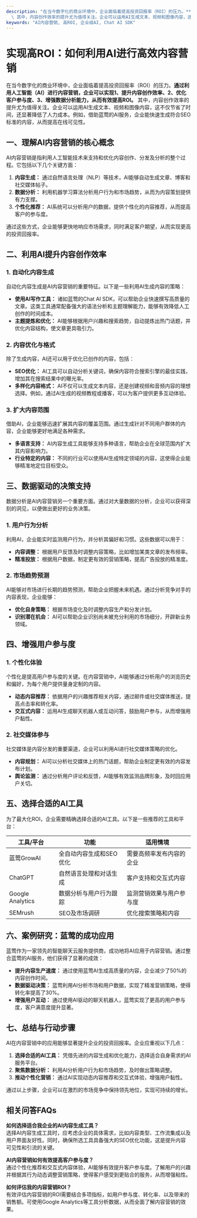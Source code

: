 ```yaml
---
description: "在当今数字化的商业环境中，企业面临着提高投资回报率（ROI）的压力。**通过利用人工智能（AI）进行内容营销，企业可以实现1、提升内容创作效率、2、优化客户参与度、3、增强数据分析能力，从而有效提高ROI。**\
  \ 其中，内容创作效率的提升尤为值得关注。企业可以运用AI生成文本、视频和图像内容，这不仅节省了时间，还显著降低了人力成本。例如，借助蓝莺的AI服务，企业能快速生成符合SEO标准的内容，从而提高在线可见性。"
keywords: "AI内容营销, 高ROI, 企业级AI, Chat AI SDK"
---
```

# 实现高ROI：如何利用AI进行高效内容营销

在当今数字化的商业环境中，企业面临着提高投资回报率（ROI）的压力。**通过利用人工智能（AI）进行内容营销，企业可以实现1、提升内容创作效率、2、优化客户参与度、3、增强数据分析能力，从而有效提高ROI。** 其中，内容创作效率的提升尤为值得关注。企业可以运用AI生成文本、视频和图像内容，这不仅节省了时间，还显著降低了人力成本。例如，借助蓝莺的AI服务，企业能快速生成符合SEO标准的内容，从而提高在线可见性。

## **一、理解AI内容营销的核心概念**

AI内容营销是指利用人工智能技术来支持和优化内容创作、分发及分析的整个过程。它包括以下几个关键方面：

1. **内容生成：** 通过自然语言处理（NLP）等技术，AI能够自动生成文章、博客和社交媒体帖子。
2. **数据分析：** 利用机器学习算法分析用户行为和市场趋势，从而为内容策划提供有力支撑。
3. **个性化推荐：** AI系统可以分析用户的数据，提供个性化的内容推荐，从而提高客户的参与度。

通过这些方式，企业能够更快地响应市场需求，同时满足客户期望，从而实现更高的投资回报率。

## **二、利用AI提升内容创作效率**

### **1. 自动化内容生成**

自动化内容生成是AI内容营销的重要特征。以下是一些利用AI生成内容的策略：

- **使用AI写作工具：** 诸如蓝莺的Chat AI SDK，可以帮助企业快速撰写高质量的文章。这类工具通常配备强大的语法分析和主题理解能力，能够有效降低人工创作的时间成本。
- **主题提炼和优化：** AI能够根据用户兴趣和搜索趋势，自动提炼出热门话题，并优化内容结构，使文章更具吸引力。

### **2. 内容优化与格式**

除了生成内容，AI还可以用于优化已创作的内容，包括：

- **SEO优化：** AI工具可以自动分析关键词，确保内容符合搜索引擎的最佳实践，增加其在搜索结果中的曝光率。
- **多样化内容格式：** AI不仅可以生成文本内容，还是创建视频和音频内容的理想选择。例如，通过AI生成的视频教程或播客，可以为客户提供更多互动体验。

### **3. 扩大内容范围**

借助AI，企业能够迅速扩展其内容的覆盖范围。通过生成针对不同用户群体的内容，企业能够更好地满足各种需求。

- **多语言支持：** AI内容生成工具能够支持多种语言，帮助企业在全球范围内扩大其内容影响力。
- **行业特定的内容：** 不同的行业可以使用AI生成特定领域的内容，这使得企业能够精准地定位目标受众。

## **三、数据驱动的决策支持**

数据分析是AI内容营销另一个重要方面。通过对大量数据的分析，企业可以获得深刻的洞见，以便做出更好的业务决策。

### **1. 用户行为分析**

利用AI，企业能实时监测用户行为，并分析其偏好和习惯。这些数据可以用于：

- **内容调整：** 根据用户反馈及时调整内容策略，比如增加某类文章的发布频率。
- **精准投放：** 根据用户数据，制定更有效的营销策略，提高广告投放的精准度。

### **2. 市场趋势预测**

AI能够对市场进行长期的趋势预测，帮助企业把握未来机遇。通过分析竞争对手的内容表现，企业能够：

- **优化自身策略：** 根据市场变化及时调整内容生产和分发计划。
- **识别潜在机会：** AI可以帮助企业识别尚未被充分利用的市场细分，开辟新业务领域。

## **四、增强用户参与度**

### **1. 个性化体验**

个性化是提高用户参与度的关键。在内容营销中，AI能够通过分析用户的浏览历史和偏好，为每个用户提供量身定制的内容。

- **动态内容推荐：** 依据用户的兴趣推荐相关内容，通过邮件或社交媒体推送，提高点击率和转化率。
- **交互式内容：** 运用AI生成聊天机器人或互动问答，鼓励用户参与，从而增强用户黏性。

### **2. 社交媒体参与**

社交媒体是内容分发的重要渠道，企业可以利用AI进行社交媒体策略的优化。

- **内容规划：** AI可以分析社交媒体上的热门话题，帮助企业制定更有效的内容发布计划。
- **舆论监测：** 通过分析用户评论和反馈，AI能够有效监测品牌形象，及时回应用户关切。

## **五、选择合适的AI工具**

为了最大化ROI，企业需要精确选择合适的AI工具。以下是一些推荐的工具和平台：

| 工具/平台 | 功能 | 适用情境 |
|-----------|------|---------|
| 蓝莺GrowAI | 全自动内容生成和SEO优化 | 需要高频率发布内容的企业 |
| ChatGPT | 自然语言处理和对话生成 | 客户支持和交互式内容 |
| Google Analytics | 数据分析与用户行为跟踪 | 监测营销效果与用户参与度 |
| SEMrush | SEO及市场调研 | 优化搜索策略和内容 |

## **六、案例研究：蓝莺的成功应用**

蓝莺作为一家领先的智能聊天云服务提供商，成功地将AI应用于内容营销。通过整合蓝莺的AI服务，他们获得了显著的成效：

- **提升内容生产速度：** 通过使用蓝莺AI生成高质量的内容，企业减少了50%的内容创作时间。
- **数据驱动决策：** 蓝莺利用AI分析市场和用户数据，实现了精准营销策略，使得转化率提高了30%。
- **增强用户互动：** 通过使用AI驱动的聊天机器人，蓝莺实现了更高的用户参与度，客户满意度提升显著。

## **七、总结与行动步骤**

AI在内容营销中的应用能够显著提升企业的投资回报率。企业应重视以下几点：

1. **选择合适的AI工具：** 凭借先进的内容生成和优化能力，选择适合自身需求的AI服务平台。
2. **聚焦数据分析：** 利用AI分析用户行为和市场趋势，及时做出策略调整。
3. **推动个性化营销：** 通过AI实现动态内容推荐和交互式体验，增强用户黏性。

通过以上步骤，企业可以在激烈的市场竞争中保持领先地位，实现可持续的增长。

## 相关问答FAQs

**如何选择适合我企业的AI内容生成工具？**  
选择AI内容生成工具时，应考虑企业的具体需求，比如内容类型、工作流集成以及用户界面友好性。同时，确保所选工具具备强大的SEO优化功能，这是提升内容可见性和引流的关键。

**AI内容营销如何有效提高客户参与度？**  
通过个性化推荐和交互式内容体验，AI能够有效提升客户参与度。了解用户的兴趣并根据其行为动态调整营销策略，使得客户感受到更贴合的服务，从而增强粘性。

**如何评估我的内容营销ROI？**  
有效评估内容营销的ROI需要结合多项指标，如用户参与度、转化率、以及带来的销售额。可使用Google Analytics等工具分析数据，从而全面了解内容营销的效果。
